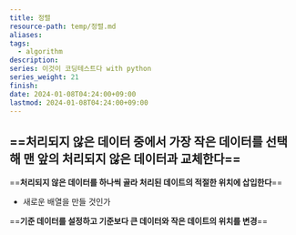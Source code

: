 ```yaml
---
title: 정렬
resource-path: temp/정렬.md
aliases:
tags:
  - algorithm
description:
series: 이것이 코딩테스트다 with python
series_weight: 21
finish:
date: 2024-01-08T04:24:00+09:00
lastmod: 2024-01-08T04:24:00+09:00
---
```

==**처리되지 않은 데이터 중에서 가장 작은 데이터를 선택해 맨 앞의 처리되지 않은 데이터과 교체한다**==
- 

==**처리되지 않은 데이터를 하나씩 골라 처리된 데이트의 적절한 위치에 삽입한다**==
- 새로운 배열을 만들 것인가

==**기준 데이터를 설정하고 기준보다 큰 데이터와 작은 데이트의 위치를 변경**==
